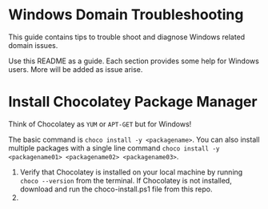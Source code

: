 # Windows Domain Troubleshooting

This guide contains tips to trouble shoot and diagnose Windows related domain issues.

Use this README as a guide. Each section provides some help for Windows users. More will be added as issue arise.

# Install Chocolatey Package Manager

Think of Chocolatey as `YUM` or `APT-GET` but for Windows!

The basic command is `choco install -y <packagename>`. You can also install multiple packages with a single line command `choco install -y <packagename01> <packagename02> <packagename03>`.

1. Verify that Chocolatey is installed on your local machine by running `choco --version` from the terminal. If Chocolatey is not installed, download and run the choco-install.ps1 file from this repo.
2.
